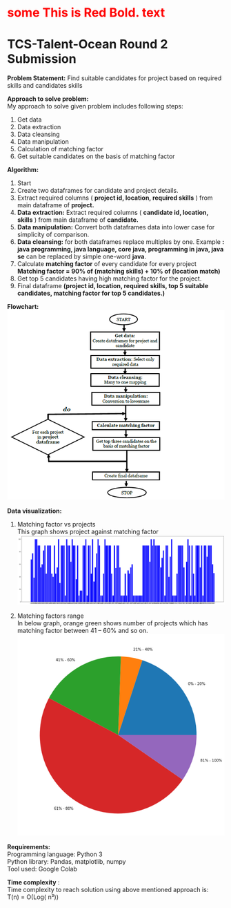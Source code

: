 
# <span style="color:red">some **This is Red Bold.** text</span>
# TCS-Talent-Ocean Round 2 Submission

**Problem Statement:** Find suitable candidates for project based on required skills and candidates skills <br>

**Approach to solve problem:**  <br>
My approach to solve given problem includes following steps: <br>
1. Get data
2. Data extraction
3. Data cleansing
4. Data manipulation
5. Calculation of matching factor
6. Get suitable candidates on the basis of matching factor

**Algorithm:** <br>
1. Start
2. Create two dataframes for candidate and project details.
3. Extract required columns ( **project id, location, required skills** ) from main dataframe of **project.**
4. **Data extraction:** Extract required columns ( **candidate id, location, skills** ) from main dataframe of **candidate.**
5. **Data manipulation:** Convert both dataframes data into lower case for simplicity of comparison.
6. **Data cleansing:** for both dataframes replace multiples by one.
Example **: java programming, java language, core java, programming in java, java se** can be replaced by simple one-word **java**.
1. Calculate **matching factor** of every candidate for every project
**Matching factor = 90% of (matching skills) + 10% of (location match)**
1. Get top 5 candidates having high matching factor for the project.
2. Final dataframe **(project id, location, required skills, top 5 suitable candidates, matching factor for top 5 candidates.)**

**Flowchart:** <br>
![alt text](imgs/flowchart.png)<br>

**Data visualization:** 
1. Matching factor vs projects <br>
This graph shows project against matching factor <br>
![alt text](imgs/bar.png)<br>

1. Matching factors range <br>
In below graph, orange green shows number of projects which has matching factor between 41 – 60% and so on. <br>
![alt text](imgs/pie.png) <br>

**Requirements:** <br>
Programming language: Python 3 <br>
Python library: Pandas, matplotlib, numpy <br>
Tool used: Google Colab <br>

**Time complexity** : <br>
Time complexity to reach solution using above mentioned approach is:  <br>
T(n) = O(Log( n²)) <br>

